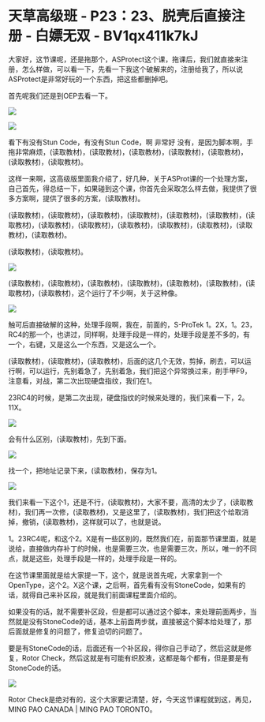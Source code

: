 # 天草高级班 - P23：23、脱壳后直接注册 - 白嫖无双 - BV1qx411k7kJ

大家好，这节课呢，还是拖那个，ASProtect这个课，拖课后，我们就直接来注册，怎么样做，可以看一下，先看一下我这个破解来的，注册给我了，所以说ASProtect是非常好玩的一个东西，把这些都删掉吧。

首先呢我们还是到OEP去看一下。

![](img/a1598b0b5f002d22bfff01239858aaff_1.png)

![](img/a1598b0b5f002d22bfff01239858aaff_2.png)

看下有没有Stun Code，有没有Stun Code，啊 非常好 没有，是因为脚本啊，手拖非常麻烦，(读取教材)，(读取教材)，(读取教材)，(读取教材)，(读取教材)，(读取教材)，(读取教材)。

这样一来啊，这高级版里面我介绍了，好几种，关于ASProt课的一个处理方案，自己首先，得总结一下，如果碰到这个课，你首先会采取怎么样去做，我提供了很多方案啊，提供了很多的方案，(读取教材)。

(读取教材)，(读取教材)，(读取教材)，(读取教材)，(读取教材)，(读取教材)，(读取教材)，(读取教材)，(读取教材)，(读取教材)，(读取教材)，(读取教材)，(读取教材)，(读取教材)。

(读取教材)，(读取教材)。

![](img/a1598b0b5f002d22bfff01239858aaff_4.png)

(读取教材)，(读取教材)，(读取教材)，(读取教材)，(读取教材)，(读取教材)，(读取教材)，(读取教材)，这个运行了不少啊，关于这种像。



![](img/a1598b0b5f002d22bfff01239858aaff_6.png)

触可后直接破解的这种，处理手段啊，我在，前面的，S-ProTek 1。2X，1。23，RC4的那一个，也讲过，同样啊，处理手段是一样的，处理手段是差不多的，有一个，右键，又是这么一个东西，又是这么一个。

(读取教材)，(读取教材)，(读取教材)，后面的这几个无效，剪掉，刷去，可以运行啊，可以运行，先别着急了，先别着急，我们把这个异常换过来，削手甲F9，注意看，对战，第二次出现硬盘指纹，我们在1。

23RC4的时候，是第二次出现，硬盘指纹的时候来处理的，我们来看一下，2。11X。

![](img/a1598b0b5f002d22bfff01239858aaff_8.png)

会有什么区别，(读取教材)，先到下面。

![](img/a1598b0b5f002d22bfff01239858aaff_10.png)

找一个，把地址记录下来，(读取教材)，保存为1。

![](img/a1598b0b5f002d22bfff01239858aaff_12.png)

我们来看一下这个1，还是不行，(读取教材)，大家不要，高清的太少了，(读取教材)，我们再一次修，(读取教材)，又是这里了，(读取教材)，我们把这个给取消掉，撤销，(读取教材)，这样就可以了，也就是说。

1。23RC4呢，和这个2。X是有一些区别的，既然我们在，前面那节课里面，就是说给，直接做内存补丁的时候，也是需要三次，也是需要三次，所以，唯一的不同点，就是这些，处理手段是一样的，处理手段是一样的。

在这节课里面就是给大家提一下，这个，就是说首先呢，大家拿到一个OpenType，这个2。X这个课，之后啊，首先看有没有StoneCode，如果有的话，就得自己来补区段，就是我们前面课程里面介绍的。

如果没有的话，就不需要补区段，但是都可以通过这个脚本，来处理前面两步，当然就是没有StoneCode的话，基本上前面两步就，直接被这个脚本给处理了，那后面就是修复的问题了，修复迫切的问题了。

要是有StoneCode的话，后面还有一个补区段，得你自己手动了，然后这就是修复，Rotor Check，然后这就是有可能有织胶液，这都是每个都有，但是要是有StoneCode的话。



![](img/a1598b0b5f002d22bfff01239858aaff_14.png)

Rotor Check是绝对有的，这个大家要记清楚，好，今天这节课程就到这，再见，MING PAO CANADA | MING PAO TORONTO。

